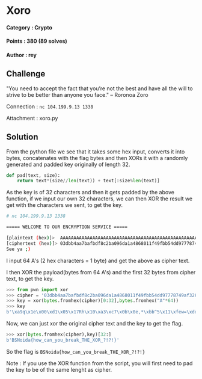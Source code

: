 # Xoro

#### Category : Crypto
#### Points : 380 (89 solves)
#### Author : rey

## Challenge


"You need to accept the fact that you’re not the best and have all the will to strive to be better than anyone you face." – Roronoa Zoro

Connection : `nc 104.199.9.13 1338`

Attachment : xoro.py

## Solution

From the python file we see that it takes some hex input, converts it into bytes, concatenates with the flag bytes and then XORs it with a randomly generated and padded key originally of length 32.

```python
def pad(text, size):
    return text*(size//len(text)) + text[:size%len(text)]
```

As the key is of 32 characters and then it gets padded by the above function, if we input our own 32 characters, we can then XOR the result we get with the characters we sent, to get the key.

```bash
# nc 104.199.9.13 1338                                                                           ─╯

===== WELCOME TO OUR ENCRYPTION SERVICE =====

[plaintext (hex)]>  AAAAAAAAAAAAAAAAAAAAAAAAAAAAAAAAAAAAAAAAAAAAAAAAAAAAAAAAAAAAAAAA
[ciphertext (hex)]> 03dbb4aa7bafbdf8c2ba096da1a4868011f49fbb54dd97778749af3266063e2feb22506fb8617629007fd498686f4275c231404e9c0558bc46bc51d089f3cccafb2e2121ee246a
See ya ;)
```

I input 64 A's (2 hex characters = 1 byte) and get the above as cipher text.

I then XOR the payload(bytes from 64 A's) and the first 32 bytes from cipher text, to get the key.

```python
>>> from pwn import xor
>>> cipher = '03dbb4aa7bafbdf8c2ba096da1a4868011f49fbb54dd97778749af3266063e2feb22506fb8617629007fd498686f4275c231404e9c0558bc46bc51d089f3cccafb2e2121ee246a'
>>> key = xor(bytes.fromhex(cipher)[0:32],bytes.fromhex("A"*64))
>>> key
b'\xa9q\x1e\x00\xd1\x05\x17Rh\x10\xa3\xc7\x0b\x0e,*\xbb^5\x11\xfew=\xdd-\xe3\x05\x98\xcc\xac\x94\x85'
```

Now, we can just xor the original cipher text and the key to get the flag.

```python
>>> xor(bytes.fromhex(cipher),key)[32:]
b'BSNoida{how_can_you_break_THE_XOR_?!?!}'
```

So the flag is `BSNoida{how_can_you_break_THE_XOR_?!?!}`

Note : If you use the XOR function from the script, you will first need to pad the key to be of the same lenght as cipher.